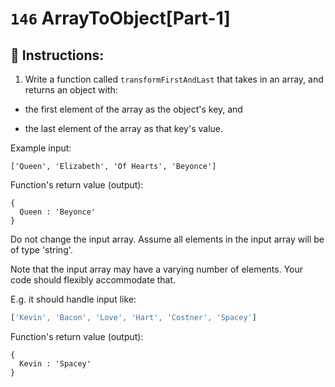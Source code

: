 # `146` ArrayToObject[Part-1]

## 📝 Instructions:

1. Write a function called `transformFirstAndLast` that takes in an array, and returns an object with: 

+ the first element of the array as the object's key, and 

+ the last element of the array as that key's value.

 Example input:

 ```Js
['Queen', 'Elizabeth', 'Of Hearts', 'Beyonce']
```

Function's return value (output):

```Js
{
  Queen : 'Beyonce'
}
```

 Do not change the input array. Assume all elements in the input array will be of type 'string'.

Note that the input array may have a varying number of elements. Your code should flexibly accommodate that.

E.g. it should handle input like:

```js
['Kevin', 'Bacon', 'Love', 'Hart', 'Costner', 'Spacey']
```

Function's return value (output):

```Js
{
  Kevin : 'Spacey'
}
```